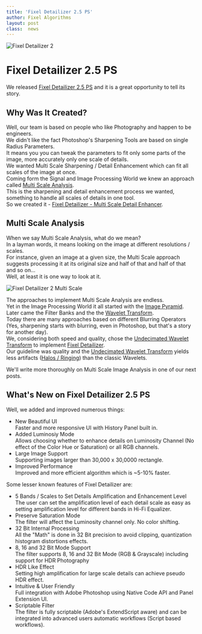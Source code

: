 ```yaml
---
title: 'Fixel Detailizer 2.5 PS'
author: Fixel Algorithms
layout: post
class:  news
---
```

![Fixel Detailizer 2][1]

# Fixel Detailizer 2.5 PS

We released [Fixel Detailizer 2.5 PS][2] and it is a great opportunity to tell its story.

## Why Was It Created?
Well, our team is based on people who like Photography and happen to be engineers.  
We didn't like the fact Photoshop's Sharpening Tools are based on single Radius Parameters.  
It means you you can tweak the parameters to fit only some parts of the image, more accurately only one scale of details.  
We wanted Multi Scale Sharpening / Detail Enhancement which can fit all scales of the image at once.  
Coming form the Signal and Image Processing World we knew an approach called [Multi Scale Analysis][3].  
This is the sharpening and detail enhancement process we wanted, something to handle all scales of details in one tool.  
So we created it - [Fixel Detailizer - Multi Scale Detail Enhancer][2].

## Multi Scale Analysis
When we say Multi Scale Analysis, what do we mean?  
In a layman words, it means looking on the image at different resolutions / scales.  
For instance, given an image at a given size, the Multi Scale approach suggests processing it at its original size and half of that and half of that and so on...  
Well, at least it is one way to look at it.  


![Fixel Detailizer 2 Multi Scale][4]  


The approaches to implement Multi Scale Analysis are endless.  
Yet in the Image Processing World it all started with the [Image Pyramid][5].  
Later came the Filter Banks and the the [Wavelet Transform][6].  
Today there are many approaches based on different Blurring Operators (Yes, sharpening starts with blurring, even in Photoshop, but that's a story for another day).    
We, considering both speed and quality, chose the [Undecimated Wavelet Transform][6] to implement [Fixel Detailizer][2].    
Our guideline was quality and the [Undecimated Wavelet Transform][6] yields less artifacts ([Halos / Ringing][7]) than the classic Wavelets.    

We'll write more thoroughly on Multi Scale Image Analysis in one of our next posts.

## What's New on Fixel Detailizer 2.5 PS
Well, we added and improved numerous things:

 * New Beautiful UI  
Faster and more responsive UI with History Panel built in.
 * Added Luminosiy Mode  
Allows choosing whether to enhance details on Luminosity Channel (No effect of the Color Hue or Saturation) or all RGB channels.
 * Large Image Support  
Supporting images larger than 30,000 x 30,0000 rectangle.
 * Improved Performance  
Improved and more efficient algorithm which is ~5-10% faster.

Some lesser known features of Fixel Detailizer are:

 * 5 Bands / Scales to Set Details Amplification and Enhancement Level  
The user can set the amplification level of each detail scale as easy as setting amplification level for different bands in Hi-Fi Equalizer.
 * Preserve Saturation Mode  
The filter will affect the Luminosity channel only. No color shifting.
 * 32 Bit Internal Processing  
All the "Math" is done in 32 Bit precision to avoid clipping, quantization histogram distortions effects.
 * 8, 16 and 32 Bit Mode Support  
The filter supports 8, 16 and 32 Bit Mode (RGB & Grayscale) including support for HDR Photography
 * HDR Like Effect  
Setting high amplification for large scale details can achieve pseudo HDR effect.
 * Intuitive & User Friendly  
Full integration with Adobe Photoshop using Native Code API and Panel Extension UI.
 * Scriptable Filter  
The filter is fully scriptable (Adobe's ExtendScript aware) and can be integrated into advanced users automatic workflows (Script based workflows).


  [1]: {{site.baseurl}}/news/images/FixelDetailizer2Icon150px.png "Fixel Detailizer 2"
  [2]: http://fixelalgorithms.co/products/detailizer/
  [3]: https://en.wikipedia.org/wiki/Multiresolution_analysis
  [4]: {{site.baseurl}}/news/images/FixelDetailizerScales004.png "Fixel Detailizer 2 Multi Scale"
  [5]: https://en.wikipedia.org/wiki/Pyramid_(image_processing)
  [6]: https://en.wikipedia.org/wiki/Stationary_wavelet_transform
  [7]: https://en.wikipedia.org/wiki/Ringing_artifacts